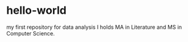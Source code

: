 # hello-world
my first repository for data analysis
I holds MA in Literature and MS in Computer Science. 
